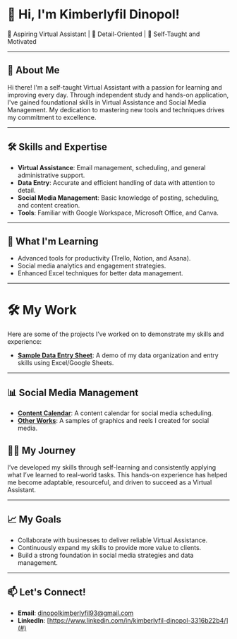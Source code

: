 # 👋 Hi, I'm Kimberlyfil Dinopol!
🎯 Aspiring Virtual Assistant | 📝 Detail-Oriented | 🌟 Self-Taught and Motivated  

---

## 🌟 About Me
Hi there! I'm a self-taught Virtual Assistant with a passion for learning and improving every day. 
Through independent study and hands-on application, I've gained foundational skills in Virtual Assistance and Social Media Management. 
My dedication to mastering new tools and techniques drives my commitment to excellence.

---

## 🛠️ Skills and Expertise
- **Virtual Assistance**: Email management, scheduling, and general administrative support.
- **Data Entry**: Accurate and efficient handling of data with attention to detail.
- **Social Media Management**: Basic knowledge of posting, scheduling, and content creation.
- **Tools**: Familiar with Google Workspace, Microsoft Office, and Canva.

---

## 🌱 What I'm Learning
- Advanced tools for productivity (Trello, Notion, and Asana).
- Social media analytics and engagement strategies.
- Enhanced Excel techniques for better data management.
  

---

# 🛠️ My Work  
Here are some of the projects I’ve worked on to demonstrate my skills and experience:  
- **[Sample Data Entry Sheet](https://drive.google.com/drive/folders/1hDY7jqlD7gfn-mSBj11hQ-WjqZCL4vEF?usp=sharing)**: A demo of my data organization and entry skills using Excel/Google Sheets.


---

## 📊 Social Media Management  
- **[Content Calendar](https://drive.google.com/drive/folders/1VjPDx3FqihQ9UkRdDwZWBLQaKK-sUsuO?usp=sharing)**: A content calendar for social media scheduling.  
- **[Other Works](https://drive.google.com/drive/folders/1rNWMSUQJJKUvsAk8riXJdPFLdD3DO1km?usp=sharing)**: A samples of graphics and reels I created for social media.  



## 🧗‍♀️ My Journey
I’ve developed my skills through self-learning and consistently applying what I’ve learned to real-world tasks. 
This hands-on experience has helped me become adaptable, resourceful, and driven to succeed as a Virtual Assistant.

---

## 📈 My Goals
- Collaborate with businesses to deliver reliable Virtual Assistance.
- Continuously expand my skills to provide more value to clients.
- Build a strong foundation in social media strategies and data management.

---

## 📫 Let's Connect!
- **Email**: [dinopolkimberlyfil93@gmail.com](mailto:dinopolkimberlyfil93@gmail.com)
- **LinkedIn**: [https://www.linkedin.com/in/kimberlyfil-dinopol-3316b22b4/](#)

